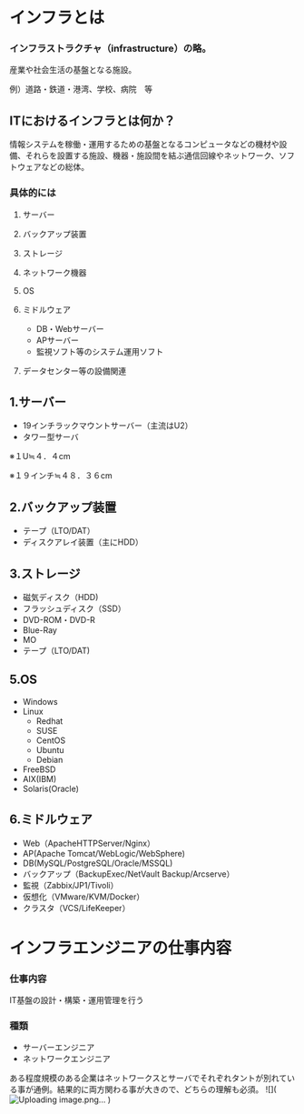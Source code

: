 # インフラとは
### インフラストラクチャ（infrastructure）の略。
産業や社会生活の基盤となる施設。

例）道路・鉄道・港湾、学校、病院　等
## ITにおけるインフラとは何か？
情報システムを稼働・運用するための基盤となるコンピュータなどの機材や設備、それらを設置する施設、機器・施設間を結ぶ通信回線やネットワーク、ソフトウェアなどの総体。

### 具体的には
1. サーバー
2. バックアップ装置
3. ストレージ
4. ネットワーク機器
5. OS
6. ミドルウェア
   * DB・Webサーバー
   * APサーバー
   * 監視ソフト等のシステム運用ソフト

7. データセンター等の設備関連
 ## 1.サーバー
* 19インチラックマウントサーバー（主流はU2）
* タワー型サーバ
  
※１U≒４．４cm

※１９インチ≒４８．３６cm
## 2.バックアップ装置
* テープ（LTO/DAT）
* ディスクアレイ装置（主にHDD）
## 3.ストレージ
* 磁気ディスク（HDD)
* フラッシュディスク（SSD）
* DVD-ROM・DVD-R
* Blue-Ray
* MO
* テープ（LTO/DAT)
## 5.OS
* Windows
* Linux
  * Redhat
  * SUSE
  * CentOS
  * Ubuntu
  * Debian
* FreeBSD
* AIX(IBM)
* Solaris(Oracle)
## 6.ミドルウェア
* Web（ApacheHTTPServer/Nginx）
* AP(Apache Tomcat/WebLogic/WebSphere)
* DB(MySQL/PostgreSQL/Oracle/MSSQL)
* バックアップ（BackupExec/NetVault Backup/Arcserve）
* 監視（Zabbix/JP1/Tivoli）
* 仮想化（VMware/KVM/Docker）
* クラスタ（VCS/LifeKeeper）

# インフラエンジニアの仕事内容
### 仕事内容
IT基盤の設計・構築・運用管理を行う
### 種類
* サーバーエンジニア
* ネットワークエンジニア

ある程度規模のある企業はネットワークスとサーバでそれぞれタントが別れている事が通例。結果的に両方関わる事が大きので、どちらの理解も必須。
![](![Uploading image.png…]()
)

